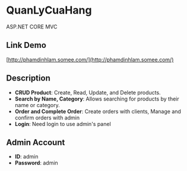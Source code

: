 # QuanLyCuaHang

ASP.NET CORE MVC

## Link Demo
[http://phamdinhlam.somee.com/](http://phamdinhlam.somee.com/)

## Description
- **CRUD Product**: Create, Read, Update, and Delete products.
- **Search by Name, Category**: Allows searching for products by their name or category.
- **Order and Complete Order**: Create orders with clients, Manage and confirm orders with admin
- **Login**: Need login to use admin's panel
## Admin Account
- **ID**: admin
- **Password**: admin
